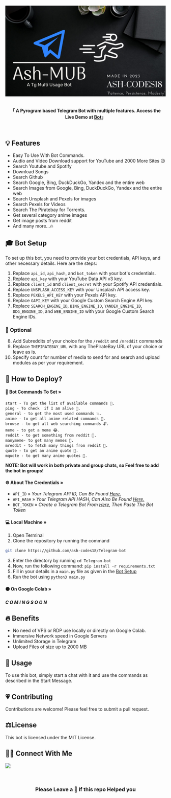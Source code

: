 ![](mub.jpg)
<br>
<br>
<p align="center"><strong>「 A Pyrogram based Telegram Bot with multiple features. Access the Live Demo at <a href="https://t.me/ash_utube_bot" target="_parent">Bot</a>」</strong></p>
<br>


## **💡 Features**

- Easy To Use With Bot Commands.
- Audio and Video Download support for YouTube and 2000 More Sites 😉
- Search Youtube and Spotify
- Download Songs
- Search Github
- Search Google, Bing, DuckDuckGo, Yandex and the entire web
- Search Images from Google, Bing, DuckDuckGo, Yandex and the entire web
- Search Unsplash and Pexels for images
- Search Pexels for Videos
- Search The Piratebay for Torrents.
- Get several category anime images
- Get image posts from reddit 
- And many more...🔥

## **🎓 Bot Setup**
To set up this bot, you need to provide your bot credentials, API keys, and other necessary details. Here are the steps:

1. Replace `api_id`, `api_hash`, and `bot_token` with your bot's credentials.
2. Replace `api_key` with your YouTube Data API v3 key.
3. Replace `client_id` and `client_secret` with your Spotify API credentials.
4. Replace `UNSPLASH_ACCESS_KEY` with your Unsplash API access key.
5. Replace `PEXELS_API_KEY` with your Pexels API key.
6. Replace `GAPI_KEY` with your Google Custom Search Engine API key.
7. Replace `SEARCH_ENGINE_ID`, `BING_ENGINE_ID`, `YANDEX_ENGINE_ID`, `DDG_ENGINE_ID`, and `WEB_ENGINE_ID` with your Google Custom Search Engine IDs.


### **🦉 Optional**

8. Add Subreddits of your choice for the `/reddit` and `/mreddit` commands
9. Replace `THEPIRATEBAY_URL` with any ThePirateBay URL of your choice or leave as is.
10. Specify count for number of media to send for and search and upload modules as per your requirement.


## **📝 How to Deploy?**

#### **🤖 Bot Commands To Set »**
```
start - To get the list of available commands 🧐.
ping - To check  if I am alive 📲.
general - to get the most used commands 💥.
anime - to get all anime related commands 📛.
browse - to get all web searching commands 🔓.
meme - to get a meme 😂.
reddit - to get something from reddit 💊.
manymeme- to get many memes 🤡.
mreddit - to fetch many things from reddit 🌈.
quote - to get an anime quote 👀.
mquote - to get many anime quotes 🧓.
```

__NOTE: Bot will work in both private and group chats, so Feel free to add the bot in groups!__

#### **⚙️ About The Credentials »**

- `API_ID` » <i>Your Telegram API ID, Can Be Found [Here.](https://my.telegram.org/auth)</i>
- `API_HASH` » <i>Your Telegram API HASH, Can Also Be Found [Here.](https://my.telegram.org/auth)</i>
- `BOT_TOKEN` » <i>Create a Telegram Bot From [Here](https://t.me/BotFather), Then Paste The Bot Token</i>



#### **💻 Local Machine »**
1. Open Terminal
2. Clone the repository by running the command 
```bash
git clone https://github.com/ash-codes18/Telegram-bot
```
3. Enter the directory by running `cd Telegram-bot`
4. Now, run the following command: `pip install -r requirements.txt`
5.  Fill in your details in a `main.py` file as given in the [Bot Setup](https://github.com/Ash-codes18/Telegram-bot#-bot-setup)
6. Run the bot using `python3 main.py`



#### **🟠 On Google Colab »**
<strong><em>C O M I N G   S O O N</strong></em>
<!-- 1. Open [Google Colab](https://colab.research.google.com/)
2. Upload the [main.ipynb](https://github.com/ash-codes18/Telegram-bot/blob/main/main.ipynb) file
3. Fill in your details in a `Colab fields` as given in the [Bot Setup](https://github.com/Ash-codes18/Telegram-bot#-bot-setup)
4. Run the bot using `python3 main.py` -->


## **🔥 Benefits**

- No need of VPS or RDP use locally or directly on Google Colab.
- Immersive Network speed in Google Servers
- Unlimited Storage in Telegram
- Upload Files of size up to 2000 MB


## **🚨 Usage**
To use this bot, simply start a chat with it and use the commands as described in the Start Message.

## **💗 Contributing**
Contributions are welcome! Please feel free to submit a pull request.

## ⚖️**License**
This bot is licensed under the MIT License.

## **🤙🏼 Connect With Me**

<a href="https://t.me/lemonizing" target="_parent"><img src="https://img.shields.io/badge/-Ashcodes18-blue?color=white&logo=telegram&logoColor=vlue"></a>


<br>

<h3 align="center">Please Leave a 🌟 If this repo Helped you</h4>